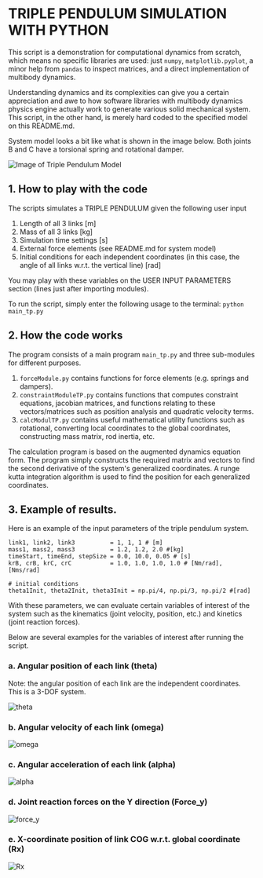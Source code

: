 # TRIPLE PENDULUM SIMULATION WITH PYTHON
This script is a demonstration for computational dynamics
from scratch, which means no specific libraries are used: just `numpy`, 
`matplotlib.pyplot`, a minor help from `pandas` to inspect matrices, and 
a direct implementation of multibody dynamics.

Understanding dynamics and its complexities can give you
a certain appreciation and awe to how software libraries with multibody 
dynamics physics engine actually work to generate various solid
mechanical system. This script, in the other hand, is merely hard
coded to the specified model on this README.md. 

System model looks a bit like what is shown in the image below. Both joints B and C have a torsional spring and rotational damper.

![Image of Triple Pendulum Model](https://github.com/eigeneddie/triple-pendulum-simulation-python/blob/main/img/triplePendulum1.png)

## 1. How to play with the code
 The scripts simulates a TRIPLE PENDULUM given the following user input
 1. Length of all 3 links [m]
 2. Mass of all 3 links [kg]
 3. Simulation time settings [s]
 4. External force elements (see README.md for system model)
 5. Initial conditions for each independent coordinates (in this case, 
    the angle of all links w.r.t. the vertical line) [rad]
 
 You may play with these variables on the USER INPUT PARAMETERS 
 section (lines just after importing modules).

 To run the script, simply enter the 
 following usage to the terminal: `python main_tp.py`
 
## 2. How the code works

The program consists of a main program `main_tp.py` and three sub-modules 
for different purposes.
1. `forceModule.py` contains functions for force elements (e.g. springs and dampers).
2. `constraintModuleTP.py` contains functions that computes constraint equations, jacobian matrices, and functions relating to these vectors/matrices such as position analysis and quadratic velocity terms.
3. `calcModulTP.py` contains useful mathematical utility functions such as rotational, converting local coordinates to the global coordinates, constructing mass matrix, rod inertia, etc. 

The calculation program is based on the augmented dynamics equation form. The program simply constructs the required matrix and vectors to find the second derivative of the system's generalized coordinates. A runge kutta integration algorithm is used to find the position for each generalized coordinates.

## 3. Example of results. 

Here is an example of the input parameters of the triple pendulum system.

```
link1, link2, link3          = 1, 1, 1 # [m]
mass1, mass2, mass3          = 1.2, 1.2, 2.0 #[kg]
timeStart, timeEnd, stepSize = 0.0, 10.0, 0.05 # [s] 
krB, crB, krC, crC           = 1.0, 1.0, 1.0, 1.0 # [Nm/rad], [Nms/rad]

# initial conditions
theta1Init, theta2Init, theta3Init = np.pi/4, np.pi/3, np.pi/2 #[rad]
```

With these parameters, we can evaluate certain variables of interest of the system such as the kinematics (joint velocity, position, etc.) and kinetics (joint reaction forces). 

Below are several examples for the variables of interest after running the script.

### a. Angular position of each link (theta)

Note: the angular position of each link are the independent coordinates. This is a 3-DOF system.

![theta](https://github.com/eigeneddie/triple-pendulum-simulation-python/blob/main/img/angular-position.png)


### b. Angular velocity of each link (omega)

![omega](https://github.com/eigeneddie/triple-pendulum-simulation-python/blob/main/img/angular-velocity.png)


### c. Angular acceleration of each link (alpha)

![alpha](https://github.com/eigeneddie/triple-pendulum-simulation-python/blob/main/img/angular-acceleration.png)


### d. Joint reaction forces on the Y direction (Force_y)

![force_y](https://github.com/eigeneddie/triple-pendulum-simulation-python/blob/main/img/join-reaction-force-y.png)


### e. X-coordinate position of link COG w.r.t. global coordinate (Rx)

![Rx](https://github.com/eigeneddie/triple-pendulum-simulation-python/blob/main/img/X-coordinate-of-link-centers.png)
